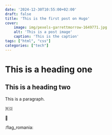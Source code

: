 ```yaml
---
date: '2024-12-30T10:55:00+02:00'
draft: false
title: 'This is the first post on Hugo'
cover:
    image: img/pexels-garrettmorrow-1649771.jpg
    alt: 'This is a post image'
    caption: 'This is the caption'
tags: ["html", "css"]
categories: ["tech"]
---
```


# This is a heading one
## This is a heading two

This is a paragraph.

🇷🇴

:see_no_evil:

:flag_romania: